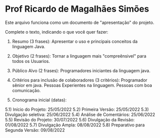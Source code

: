 # Prof Ricardo de Magalhães Simões

Este arquivo funciona como um documento de "apresentação" do projeto.

Complete o texto, indicando o que você quer fazer:

1) Resumo (3 frases): 
  Apresentar o uso e principais conceitos da linguagem Java.

2) Objetivo (2 frases): 
  Tornar a linguagem mais "compreênsivel" para todos os 
  Usuarios.

3) Público Alvo (2 frases): 
  Programadores iniciantes da linguagem java.

4) Critérios para inclusão de colaboradores (3 critérios): 
  Programador sênior em java. Pessoas Experientes na linguagem. Pessoas com boa comunicação.

5) Cronograma inicial (datas): 

5.1) Início do Projeto:  25/05/2022
5.2) Primeira Versão:  25/05/2022
5.3) Divulgação seletiva: 25/06/2022
5.4) Análise de Comentários:  25/06/2022
5.5) Revisão do Projeto:  30/07/2022
5.6) Divulgação da Revisão:  01/08/2022
5.7) Divulgação Ampla:  08/08/2022
5.8) Preparativo para Segunda Versão:  09/08/2022
